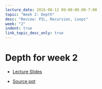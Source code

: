 ```yaml
---
lecture_date: 2016-08-12 09:00:00.00-7:00
topic: "Week 2: Depth"
desc: "Review: PIL, Recursion, Loops"
week: "2"
indent: true
link_topic_desc_only: true
---
```



# Depth for week 2

* [Lecture Slides](https://drive.google.com/file/d/0B__7284Jee0fMDRwYndQc1htTFU/view?usp=sharing)

* [Source ppt](https://drive.google.com/drive/folders/0B__7284Jee0fR2FQbTFuVFRkOGc?usp=sharing)



